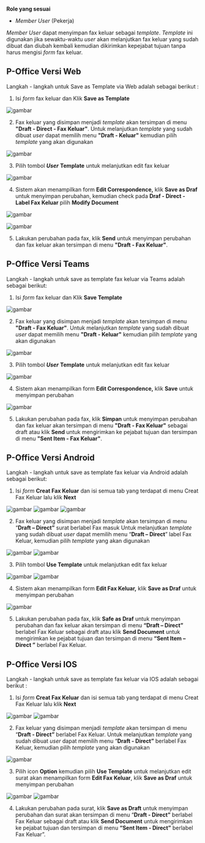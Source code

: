 **Role yang sesuai**

- *Member User* (Pekerja)

*Member User* dapat menyimpan fax keluar sebagai *template*. *Template* ini digunakan jika sewaktu-waktu *user* akan melanjutkan fax keluar yang sudah dibuat dan diubah kembali kemudian dikirimkan kepejabat tujuan tanpa harus mengisi *form* fax keluar.

## **P-Office Versi Web**

Langkah - langkah untuk Save as Template via Web adalah sebagai berikut :

1. Isi *form* fax keluar dan Klik **Save as Template**

![gambar](FaxKeluar/FK_Web/02FK11.PNG)

2. Fax keluar yang disimpan menjadi *template* akan tersimpan di menu **"Draft - Direct - Fax Keluar"**. Untuk melanjutkan *template* yang sudah dibuat *user* dapat memilih menu **"Draft - Keluar"** kemudian pilih *template* yang akan digunakan

![gambar](FaxKeluar/FK_Web/02FK12.PNG)

3. Pilih tombol ***User*** **Template** untuk melanjutkan edit fax keluar

![gambar](FaxKeluar/FK_Web/02FK14.PNG)

4. Sistem akan menampilkan form **Edit Correspondence,** klik **Save as Draf** untuk menyimpan perubahan, kemudian check pada **Draf - Direct - Label Fax Keluar** pilih **Modify Document**

![gambar](FaxKeluar/FK_Web/02FK15.PNG)

![gambar](FaxKeluar/FK_Web/02FK15F2.PNG)

5. Lakukan perubahan pada fax, klik **Send** untuk menyimpan perubahan dan fax keluar akan tersimpan di menu **"Draft - Fax Keluar"**.

## **P-Office Versi Teams**

Langkah - langkah untuk save as template fax keluar via Teams adalah sebagai berikut:

1. Isi *form* fax keluar dan Klik **Save Template**

![gambar](FaxKeluar/FK_Teams/FK14.png)

2. Fax keluar yang disimpan menjadi *template* akan tersimpan di menu **"Draft - Fax Keluar"**. Untuk melanjutkan *template* yang sudah dibuat *user* dapat memilih menu **"Draft - Keluar"** kemudian pilih *template* yang akan digunakan

![gambar](FaxKeluar/FK_Teams/FK15.png)

3. Pilih tombol ***User*** **Template** untuk melanjutkan edit fax keluar

![gambar](FaxKeluar/FK_Teams/FK16.png)

4. Sistem akan menampilkan form **Edit Correspondence,** klik **Save** untuk menyimpan perubahan

![gambar](FaxKeluar/FK_Teams/FK17.png)

5. Lakukan perubahan pada fax, klik **Simpan** untuk menyimpan perubahan dan fax keluar akan tersimpan di menu **"Draft - Fax Keluar"** sebagai draft atau klik **Send** untuk mengirimkan ke pejabat tujuan dan tersimpan di menu **"Sent Item - Fax Keluar"**.

## **P-Office Versi Android**

Langkah - langkah untuk save as template fax keluar via Android adalah sebagai berikut:

1. Isi _form_ **Creat Fax Keluar** dan isi semua tab yang terdapat di menu Creat Fax Keluar lalu klik **Next**

![gambar](FaxKeluar/FK_Android/TempFK/02A01.png) ![gambar](FaxKeluar/FK_Android/TempFK/02A02.png) ![gambar](FaxKeluar/FK_Android/TempFK/02A03.png)

2. Fax keluar yang disimpan menjadi _template_ akan tersimpan di menu “**Draft – Direct”** surat berlabel Fax masuk Untuk melanjutkan _template_ yang sudah dibuat _user_ dapat memilih menu “**Draft – Direct**” label Fax Keluar, kemudian pilih _template_ yang akan digunakan

![gambar](FaxKeluar/FK_Android/TempFK/02A04.png) 
![gambar](FaxKeluar/FK_Android/TempFK/02A04F2.PNG)

3. Pilih tombol **Use Template** untuk melanjutkan edit fax keluar

 ![gambar](FaxKeluar/FK_Android/TempFK/04A05.PNG) 
 ![gambar](FaxKeluar/FK_Android/TempFK/02A05.png)

4. Sistem akan menampilkan form **Edit Fax Keluar,** klik **Save as Draf** untuk menyimpan perubahan

![gambar](FaxKeluar/FK_Android/TempFK/02A06.png)

5. Lakukan perubahan pada fax, klik **Safe as Draf** untuk menyimpan perubahan dan fax keluar akan tersimpan di menu **“Draft – Direct”** berlabel Fax Keluar sebagai draft atau klik **Send Document** untuk mengirimkan ke pejabat tujuan dan tersimpan di menu **“Sent Item – Direct ”** berlabel Fax Keluar.

## **P-Office Versi IOS**

Langkah - langkah untuk save as template fax keluar via IOS adalah sebagai berikut :

1. Isi _form_ **Creat Fax Keluar** dan isi semua tab yang terdapat di menu Creat Fax Keluar lalu klik **Next**

![gambar](FaxKeluar/FK_Android/TempFK/02A01.png)
 ![gambar](FaxKeluar/FK_Android/TempFK/02A04.png)

2. Fax keluar yang disimpan menjadi _template_ akan tersimpan di menu “**Draft - Direct”** berlabel Fax Keluar. Untuk melanjutkan _template_ yang sudah dibuat _user_ dapat memilih menu “**Draft - Direct”** berlabel Fax Keluar, kemudian pilih _template_ yang akan digunakan

![gambar](FaxKeluar/FK_Android/TempFK/02A04F2.PNG)

3. Pilih icon **Option** kemudian pilih **Use Template** untuk melanjutkan edit surat akan menampilkan form **Edit Fax Keluar**, klik **Save as Draf** untuk menyimpan perubahan

![gambar](FaxKeluar/FK_Android/TempFK/02A05.png) 
![gambar](FaxKeluar/FK_Android/TempFK/02A06.png)


4. Lakukan perubahan pada surat, klik **Save as Draft** untuk menyimpan perubahan dan surat akan tersimpan di menu “**Draft - Direct”** berlabel Fax Keluar sebagai draft atau klik **Send Document** untuk mengirimkan ke pejabat tujuan dan tersimpan di menu **“Sent Item - Direct”** berlabel Fax Keluar”.

